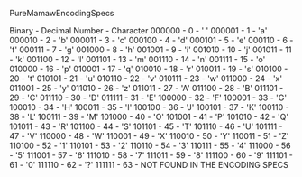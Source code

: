 PureMamawEncodingSpecs

Binary - Decimal Number - Character
000000 -        0       - ' '
000001 -        1       - 'a'
000010 -        2       - 'b'
000011 -        3       - 'c'
000100 -        4       - 'd'
000101 -        5       - 'e'
000110 -        6       - 'f'
000111 -        7       - 'g'
001000 -        8       - 'h'
001001 -        9       - 'i'
001010 -       10       - 'j'
001011 -       11       - 'k'
001100 -       12       - 'l'
001101 -       13       - 'm'
001110 -       14       - 'n'
001111 -       15       - 'o'
010000 -       16       - 'p'
010001 -       17       - 'q'
010010 -       18       - 'r'
010011 -       19       - 's'
010100 -       20       - 't'
010101 -       21       - 'u'
010110 -       22       - 'v'
010111 -       23       - 'w'
011000 -       24       - 'x'
011001 -       25       - 'y'
011010 -       26       - 'z'
011011 -       27       - 'A'
011100 -       28       - 'B'
011101 -       29       - 'C'
011110 -       30       - 'D'
011111 -       31       - 'E'
100000 -       32       - 'F'
100001 -       33       - 'G'
100010 -       34       - 'H'
100011 -       35       - 'I'
100100 -       36       - 'J'
100101 -       37       - 'K'
100110 -       38       - 'L'
100111 -       39       - 'M'
101000 -       40       - 'O'
101001 -       41       - 'P'
101010 -       42       - 'Q'
101011 -       43       - 'R'
101100 -       44       - 'S'
101101 -       45       - 'T'
101110 -       46       - 'U'
101111 -       47       - 'V'
110000 -       48       - 'W'
110001 -       49       - 'X'
110010 -       50       - 'Y'
110011 -       51       - 'Z'
110100 -       52       - '1'
110101 -       53       - '2'
110110 -       54       - '3'
110111 -       55       - '4'
111000 -       56       - '5'
111001 -       57       - '6'
111010 -       58       - '7'
111011 -       59       - '8'
111100 -       60       - '9'
111101 -       61       - '0'
111110 -       62       - '?'
111111 -       63       - NOT FOUND IN THE ENCODING SPECS
